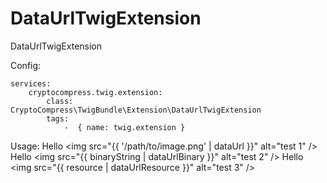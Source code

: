 DataUrlTwigExtension
====================

DataUrlTwigExtension

Config:

	services:
		cryptocompress.twig.extension:
			class: CryptoCompress\TwigBundle\Extension\DataUrlTwigExtension
			tags:
				-  { name: twig.extension }
				
Usage:
	Hello &lt;img src="{{ '/path/to/image.png' | dataUrl }}" alt="test 1" /&gt;
	Hello &lt;img src="{{ binaryString | dataUrlBinary }}" alt="test 2" /&gt;
	Hello &lt;img src="{{ resource | dataUrlResource }}" alt="test 3" /&gt;